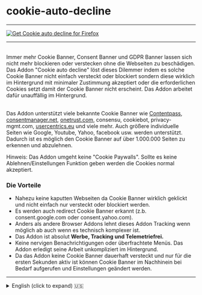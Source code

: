 # cookie-auto-decline

***

<a href="https://addons.mozilla.org/de/firefox/addon/cookie-auto-decline/"><img src="https://user-images.githubusercontent.com/585534/107280546-7b9b2a00-6a26-11eb-8f9f-f95932f4bfec.png" alt="Get Cookie auto decline for Firefox"></a>

***

  <br>
Immer mehr Cookie Banner, Consent Banner und GDPR Banner lassen sich nicht mehr blockieren oder verstecken ohne die Webseiten zu beschädigen. Das Addon "Cookie auto decline" löst dieses Dilemmer indem es solche Cookie Banner nicht einfach versteckt oder blockiert sondern diese wirklich im Hintergrund mit minimaler Zustimmung akzeptiert oder die erforderlichen Cookies setzt damit der Cookie Banner nicht erscheint. Das Addon arbeitet dafür unauffällig im Hintergrund.<br><br>

Das Addon unterstützt viele bekannte Cookie Banner wie [Contentpass](https://www.contentpass.net/de), [consentmanager.net](https://www.consentmanager.net/), [onetrust.com](https://www.onetrust.com/), consensu, cookiebot, privacy-mgmt.com, [usercentrics.eu](https://usercentrics.com/) und viele mehr. Auch größere individuelle Seiten wie Google, Youtube, Yahoo, facebook usw. werden unterstützt. Dadurch ist es möglich den Cookie Banner auf über 1.000.000 Seiten zu erkennen und abzulehnen.<br>

Hinweis: Das Addon umgeht keine "Cookie Paywalls". Sollte es keine Ablehnen/Einstellungen Funktion geben werden die Cookies normal akzeptiert.

<h3>Die Vorteile</h3>
<ul>
  <li>Nahezu keine kaputten Webseiten da Cookie Banner wirklich geklickt und nicht einfach nur versteckt oder blockiert werden.</li>
  <li>Es werden auch redirect Cookie Banner erkannt (z.b. consent.google.com oder consent.yahoo.com).</li>
  <li>Anders als andere Browser Addons lehnt dieses Addon Tracking wenn möglich ab auch wenn es technisch komplexer ist.</li>
  <li>Das Addon ist absolut <b>Werbe, Tracking und Telemetriefrei.</b></li>
  <li>Keine nervigen Benachrichtigungen oder überfrachtete Menüs. Das Addon erledigt seine Arbeit unkompliziert im Hintergrund.</li>
  <li>Da das Addon keine Cookie Banner dauerhaft versteckt und nur für die ersten Sekunden aktiv ist können Cookie Banner im Nachhinein bei Bedarf aufgerufen und Einstellungen geändert werden.</li>
</ul><hr>

<details>
  <summary>English (click to expand) 🇺🇸</summary>
  <br>
  More and more cookie banner, consent banner and GDPR banner can't be blocked or hidden without breaking the website. The Addon "Cookie auto decline" solving the problem by clicking the button or setting the required cookie so the banner doesn't appear. The addon works in the background without the need of further interaction.<br><br>
  
  The addon supports many cookie banner scripts like [Contentpass](https://www.contentpass.net/de), [consentmanager.net](https://www.consentmanager.net/), [onetrust.com](https://onetrust.com/), consensu, cookiebot, privacy-mgmt.com, [usercentrics.eu](https://usercentrics.com/) and more. Also self made cookie banner on bigger sites like on Google, Youtube, Yahoo or Facebook are supported. With this its possible to detect and decline the cookie banner on over 1.000.000 websites.<br>

Note: The addon doesn't circumvent "Cookie banner paywalls". When there is no decline or settings button the addon will click the accept button.

<h3>The advantages</h3>
<ul>
  <li>Nearly no broken pages because the cookie banner getting clicked, not just hidden or blocked.</li>
  <li>It also works with redirect cookie banner (like consent.google.com oder consent.yahoo.com).</li>
  <li>The addon trying to decline tracking even when its more complex.</li>
  <li>There are <b>no ads, no tracking und no Telemetry</b> at all.</li>
  <li>No annoying annoyances or heavy settings menus. The addon works in the background.</li>
  <li>The addon is only for a few seconds active so cookie banner settings can be changed after this (like enabling third-party videoplayer).</li>
</ul>

Link to the firefox addon (english): https://addons.mozilla.org/en-US/firefox/addon/cookie-auto-decline/
</details>
